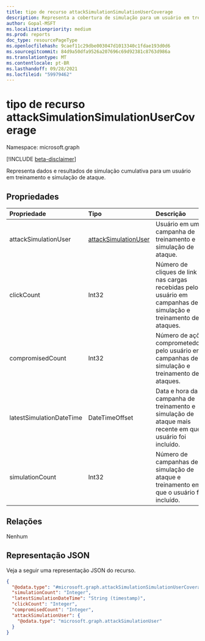 ```yaml
---
title: tipo de recurso attackSimulationSimulationUserCoverage
description: Representa a cobertura de simulação para um usuário em treinamento e simulação de ataque.
author: Gopal-MSFT
ms.localizationpriority: medium
ms.prod: reports
doc_type: resourcePageType
ms.openlocfilehash: 9caef11c29dbe003047d1013340c1fdae193d0d6
ms.sourcegitcommit: 84d9a50dfa9526a207696c69d92381c8763d986a
ms.translationtype: MT
ms.contentlocale: pt-BR
ms.lasthandoff: 09/28/2021
ms.locfileid: "59979462"
---
```

# <a name="attacksimulationsimulationusercoverage-resource-type"></a>tipo de recurso attackSimulationSimulationUserCoverage

Namespace: microsoft.graph

[!INCLUDE [beta-disclaimer](../../includes/beta-disclaimer.md)]

Representa dados e resultados de simulação cumulativa para um usuário em treinamento e simulação de ataque.

## <a name="properties"></a>Propriedades
|Propriedade|Tipo|Descrição|
|:---|:---|:---|
|attackSimulationUser|[attackSimulationUser](../resources/attacksimulationuser.md)|Usuário em uma campanha de treinamento e simulação de ataque.|
|clickCount|Int32|Número de cliques de link nas cargas recebidas pelo usuário em campanhas de simulação e treinamento de ataques.|
|compromisedCount|Int32|Número de ações comprometedoras pelo usuário em campanhas de simulação e treinamento de ataques.|
|latestSimulationDateTime|DateTimeOffset|Data e hora da campanha de treinamento e simulação de ataque mais recente em que o usuário foi incluído.|
|simulationCount|Int32|Número de campanhas de simulação de ataque e treinamento em que o usuário foi incluído.|

## <a name="relationships"></a>Relações
Nenhum

## <a name="json-representation"></a>Representação JSON
Veja a seguir uma representação JSON do recurso.
<!-- {
  "blockType": "resource",
  "@odata.type": "microsoft.graph.attackSimulationSimulationUserCoverage"
}
-->
``` json
{
  "@odata.type": "#microsoft.graph.attackSimulationSimulationUserCoverage",
  "simulationCount": "Integer",
  "latestSimulationDateTime": "String (timestamp)",
  "clickCount": "Integer",
  "compromisedCount": "Integer",
  "attackSimulationUser": {
    "@odata.type": "microsoft.graph.attackSimulationUser"
  }
}
```

